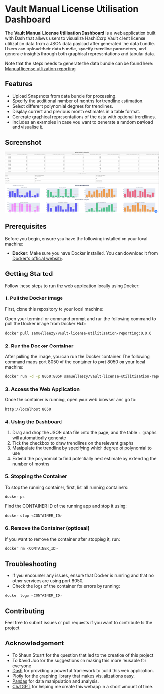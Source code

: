 # Vault Manual License Utilisation Dashboard

The **Vault Manual License Utilisation Dashboard** is a web application built with Dash that allows users to visualize HashiCorp Vault client license utilization data from a JSON data payload after generated the data bundle. Users can upload their data bundle, specify trendline parameters, and generate insights through both graphical representations and tabular data.

Note that the steps needs to generate the data bundle can be found here: [Manual license utilization reporting](https://developer.hashicorp.com/vault/docs/enterprise/license/manual-reporting)

## Features

- Upload Snapshots from data bundle for processing.
- Specify the additional number of months for trendline estimation.
- Select different polynomial degrees for trendlines.
- Display current and previous month estimates in a table format.
- Generate graphical representations of the data with optional trendlines.
- Includes an examples in case you want to generate a random payload and visualise it.

## Screenshot

<img src="screenshot/dashboard.png" alt="Vault Manual License Utilization Dashboard Screenshot" width="1100" />

## Prerequisites

Before you begin, ensure you have the following installed on your local machine:

- **Docker**: Make sure you have Docker installed. You can download it from [Docker's official website](https://www.docker.com/get-started).

## Getting Started

Follow these steps to run the web application locally using Docker:

### 1. Pull the Docker Image

First, clone this repository to your local machine:

Open your terminal or command prompt and run the following command to pull the Docker image from Docker Hub:

```bash
docker pull samuelleezy/vault-license-utilitisation-reporting:0.0.6
```

### 2. Run the Docker Container

After pulling the image, you can run the Docker container. The following command maps port 8050 of the container to port 8050 on your local machine:

```bash
docker run -d -p 8050:8050 samuelleezy/vault-license-utilitisation-reporting:0.0.6
```

### 3. Access the Web Application

Once the container is running, open your web browser and go to:

```bash
http://localhost:8050
```

### 4. Using the Dashboard

1. Drag and drop the JSON data file onto the page, and the table + graphs will automatically generate
2. Tick the checkbox to draw trendlines on the relevant graphs
3. Manipulate the trendline by specifying which degree of polynomial to use
4. Extend the polynomial to find potentially next estimate by extending the number of months

### 5. Stopping the Container

To stop the running container, first, list all running containers:

```bash
docker ps
```

Find the CONTAINER ID of the running app and stop it using:

```bash
docker stop <CONTAINER_ID>
```

### 6. Remove the Container (optional)

If you want to remove the container after stopping it, run:

```bash
docker rm <CONTAINER_ID>
```

## Troubleshooting

- If you encounter any issues, ensure that Docker is running and that no other services are using port 8050.
- Check the logs of the container for errors by running:

```bash
docker logs <CONTAINER_ID>
```

## Contributing

Feel free to submit issues or pull requests if you want to contribute to the project.

## Acknowledgement

- To Shaun Stuart for the question that led to the creation of this project
- To David Joo for the suggestions on making this more reusable for everyone
- [Dash](https://dash.plotly.com/) for providing a powerful framework to build this web application.
- [Plotly](https://plotly.com/python/) for the graphing library that makes visualizations easy.
- [Pandas](https://pandas.pydata.org/) for data manipulation and analysis.
- [ChatGPT](https://chatgpt.com/) for helping me create this webapp in a short amount of time.
